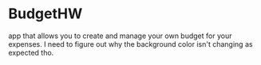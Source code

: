 # BudgetHW

app that allows you to create and manage your own budget for your expenses. I need to figure out why the background color isn't changing as expected tho.
